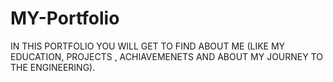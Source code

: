 # MY-Portfolio
IN THIS PORTFOLIO YOU WILL GET TO FIND ABOUT ME (LIKE MY EDUCATION, PROJECTS , ACHIAVEMENETS AND ABOUT MY JOURNEY TO THE ENGINEERING).
